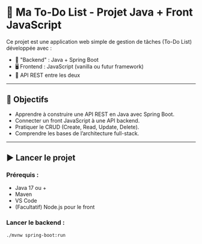 # 📝 Ma To-Do List - Projet Java + Front JavaScript

Ce projet est une application web simple de gestion de tâches (To-Do List) développée avec :

- 🎯 "Backend" : Java + Spring Boot
- 🖥️ Frontend : JavaScript (vanilla ou futur framework)
- 📡 API REST entre les deux

---

## 🚀 Objectifs

- Apprendre à construire une API REST en Java avec Spring Boot.
- Connecter un front JavaScript à une API backend.
- Pratiquer le CRUD (Create, Read, Update, Delete).
- Comprendre les bases de l’architecture full-stack.

---

## ▶️ Lancer le projet

### Prérequis :

- Java 17 ou +
- Maven
- VS Code
- (Facultatif) Node.js pour le front

### Lancer le backend :

```bash
./mvnw spring-boot:run
```
